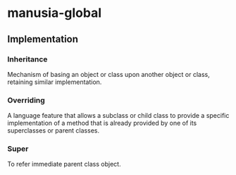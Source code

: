 # manusia-global
## Implementation
### Inheritance
Mechanism of basing an object or class upon another object or class, retaining similar implementation.
### Overriding
A language feature that allows a subclass or child class to provide a specific implementation of a method that is already provided by one of its superclasses or parent classes.
### Super
To refer immediate parent class object.

